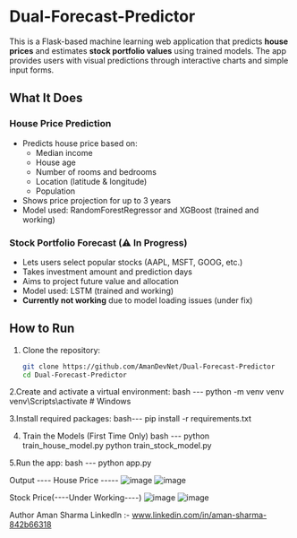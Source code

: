 # Dual-Forecast-Predictor

This is a Flask-based machine learning web application that predicts **house prices** and estimates **stock portfolio values** using trained models. 
The app provides users with visual predictions through interactive charts and simple input forms.

##  What It Does

###  House Price Prediction
- Predicts house price based on:
  - Median income
  - House age
  - Number of rooms and bedrooms
  - Location (latitude & longitude)
  - Population
- Shows price projection for up to 3 years
- Model used: RandomForestRegressor and XGBoost (trained and working)

###  Stock Portfolio Forecast (⚠ In Progress)
- Lets users select popular stocks (AAPL, MSFT, GOOG, etc.)
- Takes investment amount and prediction days
- Aims to project future value and allocation
- Model used: LSTM (trained and working)
- **Currently not working** due to model loading issues (under fix)



## How to Run

1. Clone the repository:
   ```bash
   git clone https://github.com/AmanDevNet/Dual-Forecast-Predictor
   cd Dual-Forecast-Predictor

2.Create and activate a virtual environment:
bash --- 
python -m venv venv
venv\Scripts\activate  # Windows

3.Install required packages:
bash---
pip install -r requirements.txt

4. Train the Models (First Time Only)
bash ---
python train_house_model.py
python train_stock_model.py

5.Run the app:
bash ---
python app.py

Output ---- 
House Price -----
![image](https://github.com/user-attachments/assets/238dee84-855f-4200-a8eb-28e74661fc47)
![image](https://github.com/user-attachments/assets/1d69a22a-06b9-404d-94f9-a5c81b9c6db5)

Stock Price(----Under Working----)
![image](https://github.com/user-attachments/assets/11770a1c-80dd-4e52-a225-08f4bf5d2363)
![image](https://github.com/user-attachments/assets/6aa1e620-a6c1-4878-a179-8efe8afaedd7)

 Author
Aman Sharma
LinkedIn :- www.linkedin.com/in/aman-sharma-842b66318
